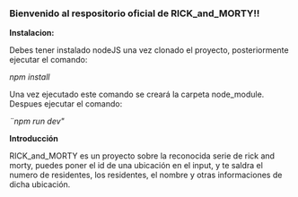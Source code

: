 ### Bienvenido al respositorio oficial de RICK_and_MORTY!!

**Instalacion:**

Debes tener instalado nodeJS una vez clonado el proyecto, posteriormente ejecutar el comando:

_npm install_

Una vez ejecutado este comando se creará la carpeta node_module. Despues ejecutar el comando:

_¨npm run dev"_

**Introducción**

RICK_and_MORTY es un proyecto sobre la reconocida serie de rick and morty, puedes poner el id de una ubicación en el input, y te saldra el numero de residentes, los residentes, el nombre y otras informaciones de dicha ubicación.